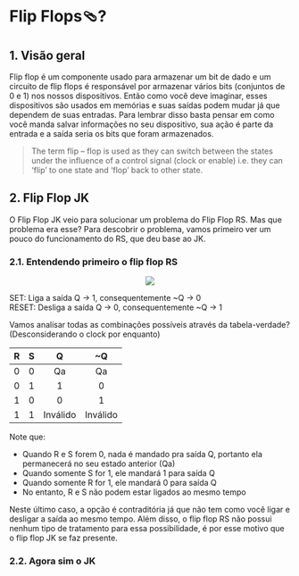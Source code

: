 # Flip Flops🩴?

## 1. Visão geral 

Flip flop é um componente usado para armazenar um bit de dado e um circuito de flip flops é responsável por armazenar vários bits (conjuntos de 0 e 1) nos nossos dispositivos. Então como você deve imaginar, esses dispositivos são usados em memórias e suas saídas podem mudar já que dependem de suas entradas. Para lembrar disso basta pensar em como você manda salvar informações no seu dispositivo, sua ação é parte da entrada e a saída seria os bits que foram armazenados. 

> The term flip – flop is used as they can switch between the states under the influence of a control signal (clock or enable) i.e. they can ‘flip’ to one state and ‘flop’ back to other state.

## 2. Flip Flop JK

O Flip Flop JK veio para solucionar um problema do Flip Flop RS. Mas que problema era esse?
Para descobrir o problema, vamos primeiro ver um pouco do funcionamento do RS, que deu base ao JK.

### 2.1. Entendendo primeiro o flip flop RS 

<p align="center" width="100%">
  <img src="https://www.electronicshub.org/wp-content/uploads/2015/06/SR-flip-flop-symbol.jpg">
</p>

SET: Liga a saída Q -> 1, consequentemente ~Q -> 0</br>
RESET: Desliga a saída Q -> 0, consequentemente ~Q -> 1

Vamos analisar todas as combinações possíveis através da tabela-verdade? (Desconsiderando o clock por enquanto)

| R | S | Q | ~Q|
| :-|:-:|:-:| :-:| 
| 0 | 0 | Qa| Qa| 
| 0 | 1 | 1 | 0 | 
| 1 | 0 | 0 | 1 |
| 1 | 1 |Inválido|Inválido|

Note que:
<ul>
  <li>Quando R e S forem 0, nada é mandado pra saída Q, portanto ela permanecerá no seu estado anterior (Qa)</li>
  <li>Quando somente S for 1, ele mandará 1 para saída Q</li>
  <li>Quando somente R for 1, ele mandará 0 para saída Q</li>
  <li>No entanto, R e S não podem estar ligados ao mesmo tempo</li>
</ul>

Neste último caso, a opção é contraditória já que não tem como você ligar e desligar a saída ao mesmo tempo. Além disso, o flip flop RS não possui nenhum tipo de tratamento para essa possibilidade, é por esse motivo que o flip flop JK se faz presente.


### 2.2. Agora sim o JK
